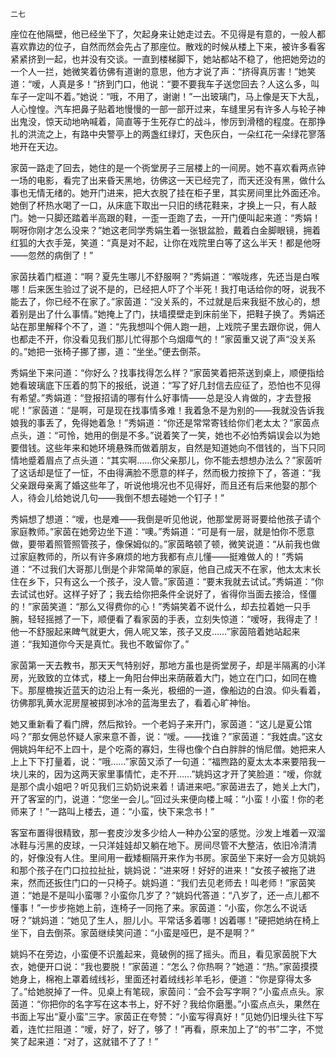     二七 

   座位在他隔壁，他已经坐下了，欠起身来让她走过去。不见得是有意的，一般人都喜欢靠边的位子，自然而然会先占了那座位。散戏的时候从楼上下来，被许多看客紧紧挤到一起，也并没有交谈。一直到楼梯脚下，她站都站不稳了，他把她旁边的一个人一拦，她微笑着彷佛有道谢的意思，他方才说了声：“挤得真厉害！”她笑道：“嗳，人真是多！”挤到门口，他说：“要不要我车子送您回去？人这么多，叫车子一定叫不着。”她说：“哦，不用了，谢谢！”一出玻璃门，马上像是天下大乱，人心惶惶。汽车把鼻子贴着地慢慢的一部一部开过来，车缝里另有许多人与轮子神出鬼没，惊天动地吶喊着，简直等于生死存亡的战斗，惨厉到滑稽的程度。在那挣扎的洪流之上，有路中央警亭上的两盏红绿灯，天色灰白，一朵红花一朵绿花寥落地开在天边。

   家茵一路走了回去，她住的是一个衖堂房子三层楼上的一间房。她不喜欢看两点钟一场的电影，看完了出来昏天黑地，彷佛这一天已经完了，而天还没有黑，做什么事也无情无绪的。她开门进来，把大衣脱了挂在柜子里，其实房间里比外面还冷。她倒了杯热水喝了一口，从床底下取出一只旧的绣花鞋来，才换上一只，有人敲门。她一只脚还踏着半高跟的鞋，一歪一歪跑了去，一开门便叫起来道：“秀娟！啊呀你刚才怎么没来？”她这老同学秀娟生着一张银盆脸，戴着白金脚眼镜，拥着红狐的大衣手笼，笑道：“真是对不起，让你在戏院里白等了这么半天！都是他呀——忽然的病倒了！”

   家茵扶着门框道：“啊？夏先生哪儿不舒服啊？”秀娟道：“喉咙疼，先还当是白喉哪！后来医生验过了说不是的，已经把人吓了个半死！我打电话给你的呀，说我不能去了，你已经不在家了。”家茵道：“没关系的，不过就是后来我挺不放心的，想着别是出了什么事情。”她掩上了门，扶墙摸壁走到床前坐下，把鞋子换了。秀娟还站在那里解释个不了，道：“先我想叫个佣人跑一趟，上戏院子里去跟你说，佣人也都走不开，你没看见我们那儿忙得那个乌烟瘴气的！”家茵重又说了声“没关系的。”她把一张椅子挪了挪，道：“坐坐。”便去倒茶。

   秀娟坐下来问道：“你好么？找事找得怎么样？”家茵笑着把茶送到桌上，顺便指给她看玻璃底下压着的剪下的报纸，说道：“写了好几封信去应征了，恐怕也不见得有希望。”秀娟道：“登报招请的哪有什么好事情——总是没人肯做的，才去登报呢！”家茵道：“是啊，可是现在找事情多难！我着急不是为别的——我就没告诉我娘我的事丢了，免得她着急！”秀娟道：“你还是常常寄钱给你们老太太？”家茵点点头，道：“可怜，她用的倒是不多。”说着笑了一笑，她也不必怕秀娟误会以为她要借钱。这些年来和她环境悬殊而做着朋友，自然是知道她向不借钱的，当下只同情地蹙着眉点了点头道：“其实啊……你父亲那儿，你不能去想想办法么？”家茵听了这话却是怔了一怔，不由得满脸不愿意的样子，然而极力按捺下了，答道：“我父亲跟母亲离了婚这些年了，听说他境况也不见得好，而且还有后来他娶的那个人，待会儿给她说几句——我倒不想去碰她一个钉子！”

   秀娟想了想道：“嗳，也是难——我倒是听见他说，他那堂房哥哥要给他孩子请个家庭教师。”家茵在她旁边坐下道：“噢。”秀娟道：“可是有一层，就是怕你不愿意做，要带着照管照管孩子，像保姆似的。”家茵略顿了顿，微笑说道：“从前我也做过家庭教师的，所以有许多麻烦的地方我都有点儿懂——挺难做人的！”秀娟道：“不过我们大哥那儿倒是个非常简单的家庭，他自己成天不在家，他太太末长住在乡下，只有这么一个孩子，没人管。”家茵道：“要末我就去试试。”秀娟道：“你去试试也好。这样子好了；我去给你把条件全说好了，省得你当面去接洽，怪僵的！”家茵笑道：“那么又得费你的心！”秀娟笑着不说什么，却去拉着她一只手腕，轻轻摇撼了一下，顺便看了看家茵的手表，立刻失惊道：“嗳呀，我得走了！他一不舒服起来睥气就更大，佣人呢又笨，孩子又皮……”家茵陪着她站起来道：“我知道你今天是真忙。我也不敢留你了。”

   家茵第一天去教书，那天天气特别好，那地方虽也是衖堂房子，却是半隔离的小洋房，光致致的立体式，楼上一角阳台伸出来荫蔽着大门，她立在门口，如同在檐下。那屋檐挨近蓝天的边沿上有一条光，极细的一道，像船边的白浪。仰头看着，彷佛那乳黄水泥房屋被掷到冰冷的蓝海里去了，看着心旷神怡。

   她又重新看了看门牌，然后揿铃。一个老妈子来开门，家茵道：“这儿是夏公馆吗？”那女佣总怀疑人家来意不善，说：“嗳。——找谁？”家茵道：“我姓虞。”这女佣姚妈年纪不上四十，是个吃斋的寡妇，生得也像个白白胖胖的悄尼僧。她把来人上上下下打量着，说：“哦……”家茵又添了一句道：“福煦路的夏太太本来要陪我一块儿来的，因为这两天家里事情忙，走不开……”姚妈这才开了笑脸道：“嗳，你就是那个虞小姐吧？听见我们三奶奶说来着！请进来吧。”家茵进去了，她关上大门，开了客室的门，说道：“您坐一会儿。”回过头来便向楼上喊：“小蛮！小蛮！你的老师来了！”一路叫上楼去，道：“小蛮，快下来念书！”

   客室布置得很精致，那一套皮沙发多少给人一种办公室的感觉。沙发上堆着一双溜冰鞋与污黑的皮球，一只洋娃娃却又躺在地下。房间尽管不大整洁，依旧冷清清的，好像没有人住。里间用一截矮橱隔开来作为书房。家茵坐下来好一会方见姚妈和那个孩子在门口拉拉扯扯，姚妈说：“进来呀！好好的进来！”女孩子被拖了进来，然而还扳住门口的一只椅子。姚妈道：“我们去见老师去！叫老师！”家茵笑道：“她是不是叫小蛮哪？小蛮你几岁了？”姚妈代答道：“八岁了，还一点儿都不懂事！”一步步拖她上前，连椅子一同拖了来。家茵道：“小蛮，你怎么不说话呀？”姚妈道：“她见了生人，胆儿小。平常话多着哪！凶着哪！”硬把她纳在椅上坐下，自去倒茶。家茵继续笑问道：“小蛮是哑巴，是不是啊？”

   姚妈不在旁边，小蛮便不识羞起来，竟破例的摇了摇头。而且，看见家茵脱下大衣，她便开口说：“我也要脱！”家茵道：“怎么？你热啊？”她道：“热。”家茵摸摸她身上，棉袍上罩着绒线衫，里面还衬着绒线衫羊毛衫，便道：“你是穿得太多了。”给她脱掉了一件。见桌上有笔砚，家茵问：“会不会写字啊？”小蛮点点头。家茵道：“你把你的名字写在这本书上，好不好？我给你磨墨。”小蛮点点头，果然在书面上写出“夏小蛮”三字。家茵正在夸赞：“小蛮写得真好！”见她仍旧埋头往下写着，连忙拦阻道：“嗳，好了，好了，够了！”再看，原来加上了“的书”二字，不觉笑了起来道：“对了，这就错不了了！”

